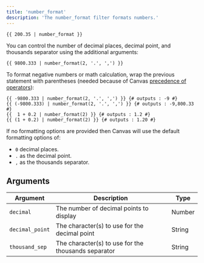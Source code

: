 ```yaml
---
title: 'number_format'
description: 'The number_format filter formats numbers.'
---
```


```canvas
{{ 200.35 | number_format }}
```

You can control the number of decimal places, decimal point, and thousands separator using the additional arguments:

```canvas
{{ 9800.333 | number_format(2, '.', ',') }}
```

To format negative numbers or math calculation, wrap the previous statement with parentheses (needed because of Canvas [precedence of operators](/docs/canvas/getting-started/expressions)):

```canvas
{{ -9800.333 | number_format(2, '.', ',') }} {# outputs : -9 #}
{{ (-9800.333) | number_format(2, '.', ',') }} {# outputs : -9,800.33 #}
{{  1 + 0.2 | number_format(2) }} {# outputs : 1.2 #}
{{ (1 + 0.2) | number_format(2) }} {# outputs : 1.20 #}
```

If no formatting options are provided then Canvas will use the default formatting options of:

- `0` decimal places.
- `.` as the decimal point.
- `,` as the thousands separator.

## Arguments

Argument        | Description                                          | Type
--------------- | ---------------------------------------------------- | ------
`decimal`       | The number of decimal points to display              | Number
`decimal_point` | The character(s) to use for the decimal point        | String
`thousand_sep`  |  The character(s) to use for the thousands separator | String
